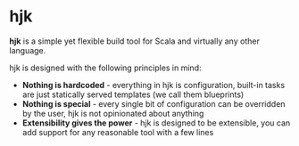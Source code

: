 # hjk

**hjk** is a simple yet flexible build tool for Scala and virtually any other language.

hjk is designed with the following principles in mind:

* **Nothing is hardcoded** - everything in hjk is configuration, built-in tasks are just statically served templates (we call them blueprints)
* **Nothing is special** - every single bit of configuration can be overridden by the user, hjk is not opinionated about anything
* **Extensibility gives the power** - hjk is designed to be extensible, you can add support for any reasonable tool with a few lines

